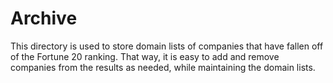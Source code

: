 # Archive

This directory is used to store domain lists of companies that have fallen off of the Fortune 20 ranking. That way, it is easy to add and remove companies from the results as needed, while maintaining the domain lists.
